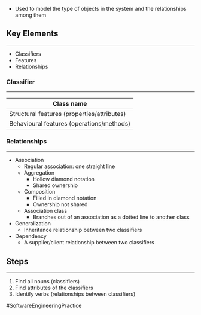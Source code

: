 - Used to model the type of objects in the system and the relationships among them

## Key Elements
---
- Classifiers
- Features
- Relationships

### Classifier
---
|Class name|
|-|
|Structural features (properties/attributes)|
|Behavioural features (operations/methods)|

### Relationships
---
- Association
	- Regular association: one straight line
	- Aggregation
		- Hollow diamond notation
		- Shared ownership
	- Composition
		- Filled in diamond notation
		- Ownership not shared
	- Association class
		- Branches out of an association as a dotted line to another class
- Generalization
	- Inheritance relationship between two classifiers
- Dependency
	- A supplier/client relationship between two classifiers

## Steps
---
1) Find all nouns (classifiers)
2) Find attributes of the classifiers
3) Identify verbs (relationships between classifiers)



#SoftwareEngineeringPractice 